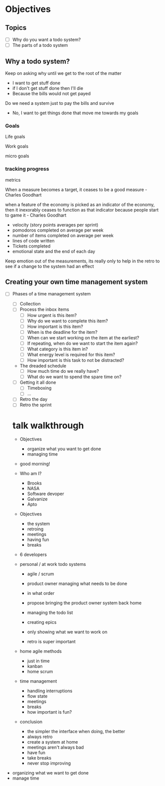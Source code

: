 # Objectives

## Topics

- [ ] Why do you want a todo system?
- [ ] The parts of a todo system

## Why a todo system?

Keep on asking why until we get to the root of the matter

- I want to get stuff done
- if I don't get stuff done then I'll die
- Because the bills would not get payed

Do we need a system just to pay the bills and survive

- No, I want to get things done that move me towards my goals

### Goals

Life goals

Work goals

micro goals

### tracking progress

metrics

When a measure becomes a target, it ceases to be a good measure -  Charles Goodhart

when a feature of the economy is picked as an indicator of the economy, then it inexorably ceases to function as that indicator because people start to game it - Charles Goodhart

- velocity (story points averages per sprint)
- pomodoros completed on average per week
- number of items completed on average per week
- lines of code written
- Tickets completed
- emotional state and the end of each day

Keep emotion out of the measurements, its really only to help in the retro to see if a change to the system had an effect

## Creating your own time management system

- [ ] Phases of a time management system
  - [ ] Collection
  - [ ] Process the inbox items
    - [ ] How urgent is this item?
    - [ ] Why do we want to complete this item?
    - [ ] How important is this item?
    - [ ] When is the deadline for the item?
    - [ ] When can we start working on the item at the earliest?
    - [ ] If repeating, when do we want to start the item again?
    - [ ] What category is this item in?
    - [ ] What energy level is required for this item?
    - [ ] How important is this task to not be distracted?
  - The dreaded schedule
    - [ ] How much time do we really have?
    - [ ] What do we want to spend the spare time on?
  - [ ] Getting it all done
    - [ ] Timeboxing
    - [ ] ...
  - [ ] Retro the day
  - [ ] Retro the sprint

  # talk walkthrough

  - Objectives
    - organize what you want to get done
    - managing time

  - good morning!
  - Who am I?
    - Brooks
    - NASA
    - Software devoper
    - Galvanize
    - Apto

  - Objectives
    - the system
    - retroing
    - meetings
    - having fun
    - breaks

  - 6 developers
  - personal / at work todo systems
    - agile / scrum
    - product owner managing what needs to be done
    - in what order

    - propose bringing the product owner system back home
    - managing the todo list
    - creating epics
    - only showing what we want to work on

    - retro is super important
  - home agile methods
    - just in time
    - kanban
    - home scrum

  - time management
    - handling interruptions
    - flow state
    - meetings
    - breaks
    - how important is fun?

  - conclusion
    - the simpler the interface when doing, the better
    - always retro
    - create a system at home
    - meetings aren't always bad
    - have fun
    - take breaks
    - never stop improving

  

- organizing what we want to get done
- manage time